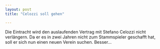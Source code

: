 ```yaml
---
layout: post
title: "Celozzi soll gehen"

---
```


Die Eintracht wird den auslaufenden Vertrag mit Stefano Celozzi nicht verlängern. Da er es in zwei Jahren nicht zum Stammspieler geschafft hat, soll er sich nun einen neuen Verein suchen. Besser...


